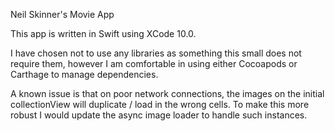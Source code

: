 Neil Skinner's Movie App

This app is written in Swift using XCode 10.0.

I have chosen not to use any libraries as something this small does not require them, however I am comfortable in using either Cocoapods or Carthage to manage dependencies.

A known issue is that on poor network connections, the images on the initial collectionView will duplicate / load in the wrong cells. To make this more robust I would update the async image loader to handle such instances.
